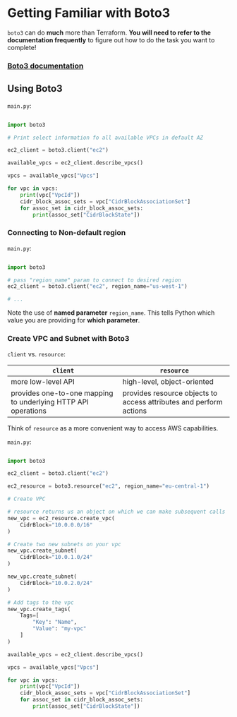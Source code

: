 # Getting Familiar with Boto3

`boto3` can do **much** more than Terraform. **You will need to refer to the
documentation frequently** to figure out how to do the task you want to
complete!

### [Boto3 documentation](https://boto3.amazonaws.com/v1/documentation/api/latest/index.html)

## Using Boto3

`main.py`:

```python

import boto3

# Print select information fo all available VPCs in default AZ

ec2_client = boto3.client("ec2")

available_vpcs = ec2_client.describe_vpcs()

vpcs = available_vpcs["Vpcs"]

for vpc in vpcs:
    print(vpc["VpcId"])
    cidr_block_assoc_sets = vpc["CidrBlockAssociationSet"]
    for assoc_set in cidr_block_assoc_sets:
        print(assoc_set["CidrBlockState"])
```

### Connecting to Non-default region

`main.py`:

```python

import boto3

# pass "region_name" param to connect to desired region
ec2_client = boto3.client("ec2", region_name="us-west-1")

# ...
```

Note the use of **named parameter** `region_name`. This tells Python which value
you are providing for **which parameter**.

### Create VPC and Subnet with Boto3

`client` vs. `resource`:

| `client`                                                      | `resource`                                                         |
| ------------------------------------------------------------- | ------------------------------------------------------------------ |
| more low-level API                                            | high-level, object-oriented                                        |
| provides one-to-one mapping to underlying HTTP API operations | provides resource objects to access attributes and perform actions |

Think of `resource` as a more convenient way to access AWS capabilities.

`main.py`:

```python

import boto3

ec2_client = boto3.client("ec2")

ec2_resource = boto3.resource("ec2", region_name="eu-central-1")

# Create VPC

# resource returns us an object on which we can make subsequent calls
new_vpc = ec2_resource.create_vpc(
    CidrBlock="10.0.0.0/16"
)

# Create two new subnets on your vpc
new_vpc.create_subnet(
    CidrBlock="10.0.1.0/24"
)

new_vpc.create_subnet(
    CidrBlock="10.0.2.0/24"
)

# Add tags to the vpc
new_vpc.create_tags(
    Tags=[
        "Key": "Name",
        "Value": "my-vpc"
    ]
)

available_vpcs = ec2_client.describe_vpcs()

vpcs = available_vpcs["Vpcs"]

for vpc in vpcs:
    print(vpc["VpcId"])
    cidr_block_assoc_sets = vpc["CidrBlockAssociationSet"]
    for assoc_set in cidr_block_assoc_sets:
        print(assoc_set["CidrBlockState"])
```
